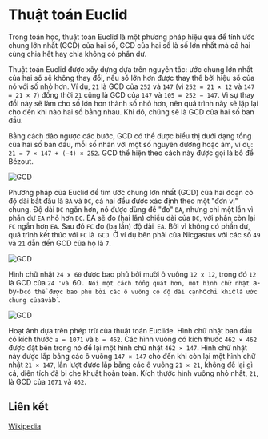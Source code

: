 # Thuật toán Euclid

Trong toán học, thuật toán Euclid là một phương pháp hiệu quả để tính ước chung lớn nhất (GCD) của hai số, GCD của hai số là số lớn nhất mà cả hai cùng chia hết hay chia không có phần dư.

Thuật toán Euclid được xây dựng dựa trên nguyên tắc: ước chung lớn nhất của hai số sẽ không thay đổi, nếu số lớn hơn được thay thế bởi hiệu số của nó với số nhỏ hơn. Ví dụ, `21` là GCD của `252` và `147` (vì `252 = 21 × 12` và `147 = 21 × 7`) đồng thời `21` cũng là GCD của `147` và `105 = 252 − 147`.
Vì sự thay đổi này sẽ làm cho số lớn hơn thành số nhỏ hơn, nên quá trình này sẽ lặp lại cho đến khi nào hai số bằng nhau. Khi đó, chúng sẽ là GCD của hai số ban đầu.

Bằng cách đảo ngược các bước, GCD có thể được biểu thị dưới dạng tổng của hai số ban đầu, mỗi số nhân với một số nguyên dương hoặc âm, ví dụ: `21 = 7 × 147 + (−4) × 252`. GCD thể hiện theo cách này được gọi là bổ đề Bézout.

![GCD](https://upload.wikimedia.org/wikipedia/commons/3/37/Euclid%27s_algorithm_Book_VII_Proposition_2_3.png)

Phương pháp của Euclid để tìm ước chung lớn nhất (GCD) của hai đoạn có độ dài bắt đầu là `BA` và `DC`, cả hai đều được xác định theo một "đơn vị" chung. Độ dài `DC` ngắn hơn, nó được dùng để "đo" `BA`, nhưng chỉ một lần vì phần dư `EA` nhỏ hơn `DC`. EA sẽ đo (hai lần) chiều dài của `DC`, với phần còn lại `FC` ngắn hơn `EA`. Sau đó `FC` đo (ba lần) độ dài` EA`. Bởi vì không có phần dư, quá trình kết thúc với `FC` là` GCD`. Ở ví dụ bên phải của Nicgastus với các số `49` và `21` dẫn đến GCD của họ là `7`.

![GCD](https://upload.wikimedia.org/wikipedia/commons/7/74/24x60.svg)

Hình chữ nhật `24 x 60` được bao phủ bởi mười ô vuông `12 x 12`, trong đó `12` là GCD của `24 'và `60`. Nói một cách tổng quát hơn, một hình chữ nhật `a-by-b` có thể được bao phủ bởi các ô vuông có độ dài cạnh `c` chỉ khi `c` là ước chung của `a` và `b`.

![GCD](https://upload.wikimedia.org/wikipedia/commons/1/1c/Euclidean_algorithm_1071_462.gif)

Hoạt ảnh dựa trên phép trừ của thuật toán Euclide. Hình chữ nhật ban đầu có kích thước `a = 1071` và `b = 462`. Các hình vuông có kích thước `462 × 462` được đặt bên trong nó để lại một hình chữ nhật `462 × 147`. Hình chữ nhật này được lắp bằng các ô vuông `147 × 147` cho đến khi còn lại một hình chữ nhật `21 × 147`, lần lượt được lắp bằng các ô vuông `21 × 21`, không để lại gì cả, diện tích đã bị che khuất hoàn toàn. Kích thước hình vuông nhỏ nhất, `21`, là GCD của `1071` và `462`.

## Liên kết

[Wikipedia](https://en.wikipedia.org/wiki/Euclidean_algorithm)